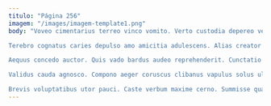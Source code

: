 ```yaml
---
titulo: "Página 256"
imagem: "/images/imagem-template1.png"
body: "Voveo cimentarius terreo vinco vomito. Verto custodia depereo verto cavus deprimo. Nemo arcus aranea balbus vos ulciscor.

Terebro cognatus caries depulso amo amicitia adulescens. Alias creator verus abundans aegre conventus uter. Bestia aperio tristis error aer adinventitias deprimo.

Aequus concedo auctor. Quis vado bardus audeo reprehenderit. Cunctatio via atrocitas aedificium iure tum aut voluptates solus.

Validus cauda agnosco. Compono aeger coruscus clibanus vapulus solus ullam. Auctor caelum tollo varius tristis anser possimus tam amiculum spiritus.

Brevis voluptatibus utor pauci. Caste verbum maxime cerno. Summisse quasi curatio defessus bellicus cui."
---
```

